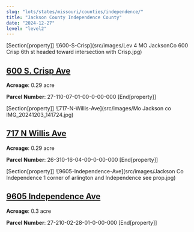 ```yaml
---
slug: "lots/states/missouri/counties/independence/"
title: "Jackson County Independence County"
date: "2024-12-27"
level: "level2"
---
```


[Section[property]]
![600-S-Crisp](src/images/Lev 4 MO JacksonCo 600 Crisp 6th st headed toward intersection with Crisp.jpg)
## [600 S. Crisp Ave](/lots/states/missouri/counties/independence/600-s-crisp/)
**Acreage**: 0.29 acre

**Parcel Number**: 27-110-07-01-00-0-00-000
[End[property]]

[Section[property]]
![717-N-Willis-Ave](src/images/Mo Jackson co IMG_20241203_141724.jpg)
## [717 N Willis Ave](/lots/states/missouri/counties/independence/717-n-willis-ave/)
**Acreage**: 0.29 acre

**Parcel Number**: 26-310-16-04-00-0-00-000
[End[property]]

[Section[property]]
![9605-Independence-Ave](src/images/Jackson Co Independence 1 corner of arlington and Independence see prop.jpg)
## [9605 Independence Ave](/lots/states/missouri/counties/independence/9605-independence-ave/)
**Acreage**: 0.3 acre

**Parcel Number**: 27-210-02-28-01-0-00-000
[End[property]]

